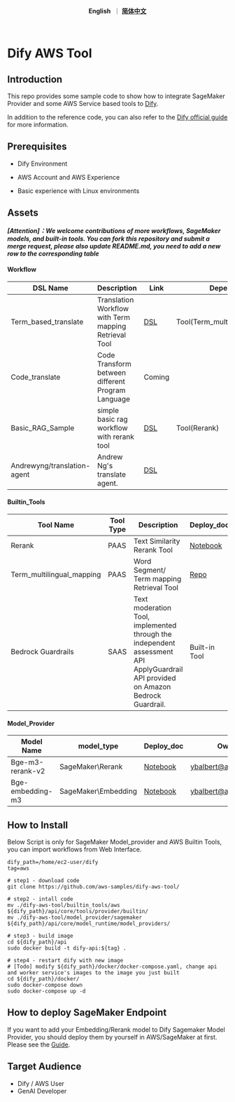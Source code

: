 <p align="center">
    &nbsp<strong>English</strong>&nbsp ｜ <a href="README_ZH.md"><strong>简体中文</strong></a>&nbsp 
</p>
<br>

# Dify AWS Tool

## Introduction
This repo provides some sample code to show how to integrate SageMaker Provider and some AWS Service based tools to [Dify](https://github.com/langgenius/dify). 

In addition to the reference code, you can also refer to the [Dify official guide](https://docs.dify.ai/guides/tools/quick-tool-integration) for more information.



## Prerequisites

- Dify Environment

- AWS Account and AWS Experience

- Basic experience with Linux environments



## Assets 

***[Attention]：We welcome contributions of more workflows, SageMaker models, and built-in tools. You can fork this repository and submit a merge request, please also update README.md, you need to add a new row to the corresponding table***

#### Workflow 

| DSL Name                    | Description                                           | Link                                                  | Dependency                      | Owner               |
| --------------------------- | ----------------------------------------------------- | ----------------------------------------------------- | ------------------------------- | ------------------- |
| Term_based_translate        | Translation Workflow with Term mapping Retrieval Tool | [DSL](./workflow/term_based_translation_workflow.yml) | Tool(Term_multilingual_mapping) | ybalbert@amazon.com |
| Code_translate              | Code Transform between different Program Language     | Coming                                                |                                 | binc@amazon.com     |
| Basic_RAG_Sample            | simple basic rag workflow with rerank tool            | [DSL](basic_rag_sample.yml)                           | Tool(Rerank)                    | ybalbert@amazon.com |
| Andrewyng/translation-agent | Andrew Ng's translate agent.                          | [DSL](andrew_translation_agent.yml)                   |                                 | chuanxie@amazon.com |

#### Builtin_Tools

| Tool Name                 | Tool Type | Description                               | Deploy_doc                                                   | Owner               |
| ------------------------- | --------- | ----------------------------------------- | ------------------------------------------------------------ | ------------------- |
| Rerank                    | PAAS      | Text Similarity Rerank Tool               | [Notebook](https://raw.githubusercontent.com/aws-samples/dify-aws-tool/main/notebook/bge-embedding-m3-deploy.ipynb) | ybalbert@amazon.com |
| Term_multilingual_mapping | PAAS      | Word Segment/ Term mapping Retrieval Tool | [Repo](https://github.com/ybalbert001/dynamodb-rag/tree/translate) | ybalbert@amazon.com |
| Bedrock Guardrails        | SAAS      | Text moderation Tool, implemented through the independent assessment API ApplyGuardrail API provided on Amazon Bedrock Guardrail.            | Built-in Tool                                                       | amyli@amazon.com    |

#### Model_Provider

| Model Name       | model_type          | Deploy_doc                                                   | Owner               |
| ---------------- | ------------------- | ------------------------------------------------------------ | ------------------- |
| Bge-m3-rerank-v2 | SageMaker\Rerank    | [Notebook](https://github.com/aws-samples/dify-aws-tool/blob/main/notebook/bge-reranker-v2-m3-deploy.ipynb) | ybalbert@amazon.com |
| Bge-embedding-m3 | SageMaker\Embedding | [Notebook](https://github.com/aws-samples/dify-aws-tool/blob/main/notebook/bge-embedding-m3-deploy.ipynb) | ybalbert@amazon.com |



## How to Install
Below Script is only for SageMaker Model_provider and AWS Builtin Tools,  you can import workflows from Web Interface.
```
dify_path=/home/ec2-user/dify
tag=aws

# step1 - download code
git clone https://github.com/aws-samples/dify-aws-tool/

# step2 - intall code
mv ./dify-aws-tool/builtin_tools/aws ${dify_path}/api/core/tools/provider/builtin/
mv ./dify-aws-tool/model_provider/sagemaker ${dify_path}/api/core/model_runtime/model_providers/

# step3 - build image
cd ${dify_path}/api
sudo docker build -t dify-api:${tag} .

# step4 - restart dify with new image
# [Todo] modify ${dify_path}/docker/docker-compose.yaml, change api and worker service's images to the image you just built
cd ${dify_path}/docker/
sudo docker-compose down
sudo docker-compose up -d
```



## How to deploy SageMaker Endpoint

If you want to add your Embedding/Rerank model to Dify Sagemaker Model Provider, you should deploy them by yourself in AWS/SageMaker at first.  Please see the [Guide](./notebook/how_to_deploy.md).



## Target Audience

- Dify / AWS User
- GenAI Developer
